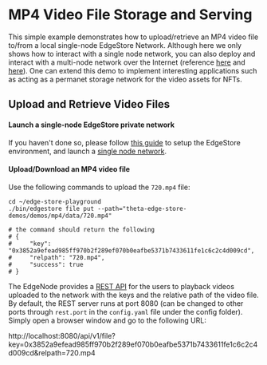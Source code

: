 # MP4 Video File Storage and Serving

This simple example demonstrates how to upload/retrieve an MP4 video file to/from a local single-node EdgeStore Network. Although here we only shows how to interact with a single node network, you can also deploy and interact with a multi-node network over the Internet (reference [here](../website/README.md#demo-for-local-multiple-node-network) and [here](../website/README.md#multi-node-network-over-the-internet)). One can extend this demo to implement interesting applications such as acting as a permanet storage network for the video assets for NFTs.

## Upload and Retrieve Video Files

#### Launch a single-node EdgeStore private network

If you haven't done so, please follow [this guide](../../docs/SETUP.md#edgestore-setup) to setup the EdgeStore environment, and launch a [single node network]((../../docs/SETUP.md#launch-a-single-node-edgestore-private-network)).

#### Upload/Download an MP4 video file

Use the following commands to upload the `720.mp4` file:

```shell
cd ~/edge-store-playground
./bin/edgestore file put --path="theta-edge-store-demos/demos/mp4/data/720.mp4"

# the command should return the following
# {
#     "key": "0x3852a9efead985ff970b2f289ef070b0eafbe5371b7433611fe1c6c2c4d009cd",
#     "relpath": "720.mp4",
#     "success": true
# }
```

The EdgeNode provides a [REST API](../../docs/API.md#rest-apis) for the users to playback videos uploaded to the network with the keys and the relative path of the video file. By default, the REST server runs at port 8080 (can be changed to other ports through `rest.port` in the `config.yaml` file under the config folder). Simply open a browser window and go to the following URL:

http://localhost:8080/api/v1/file?key=0x3852a9efead985ff970b2f289ef070b0eafbe5371b7433611fe1c6c2c4d009cd&relpath=720.mp4
